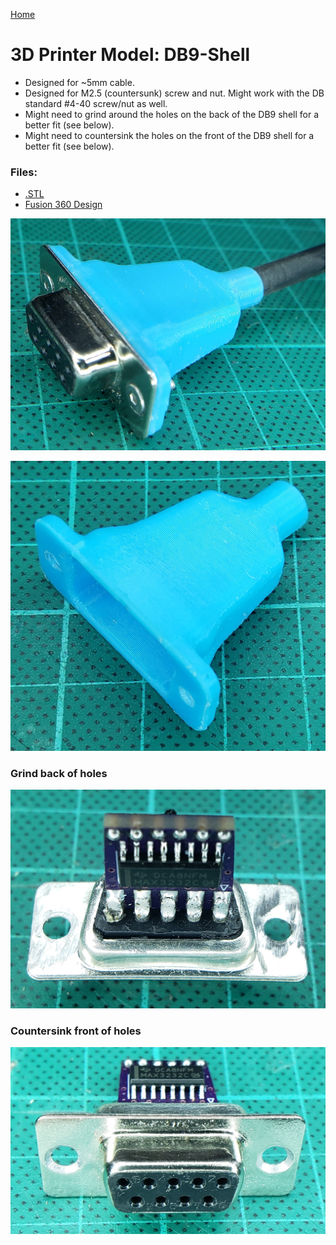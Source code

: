 [Home](/README.md)
# 3D Printer Model: DB9-Shell

- Designed for ~5mm cable.
- Designed for M2.5 (countersunk) screw and nut.  Might work with the DB standard #4-40 screw/nut as well.
- Might need to grind around the holes on the back of the DB9 shell for a better fit (see below).
- Might need to countersink the holes on the front of the DB9 shell for a better fit (see below).

### Files:
- [.STL](DB9-Shell.stl)
- [Fusion 360 Design](DB9-Shell.f3d)

![Installed](https://github.com/serisman/HIDman-mini/blob/main/pictures/DB9-to-TTL/Shell%20Installed.jpg?raw=true)

![3D Printed](https://github.com/serisman/HIDman-mini/blob/main/3D%20Printer%20Models/DB9-Shell/DB9-Shell.jpg?raw=true)

### Grind back of holes
![Grind back](https://github.com/serisman/HIDman-mini/blob/main/pictures/DB9-to-TTL/DB9%20-%20grind%20back.jpg?raw=true)

### Countersink front of holes
![Countersink front](https://github.com/serisman/HIDman-mini/blob/main/pictures/DB9-to-TTL/DB9%20-%20countersink%20front.jpg?raw=true)
